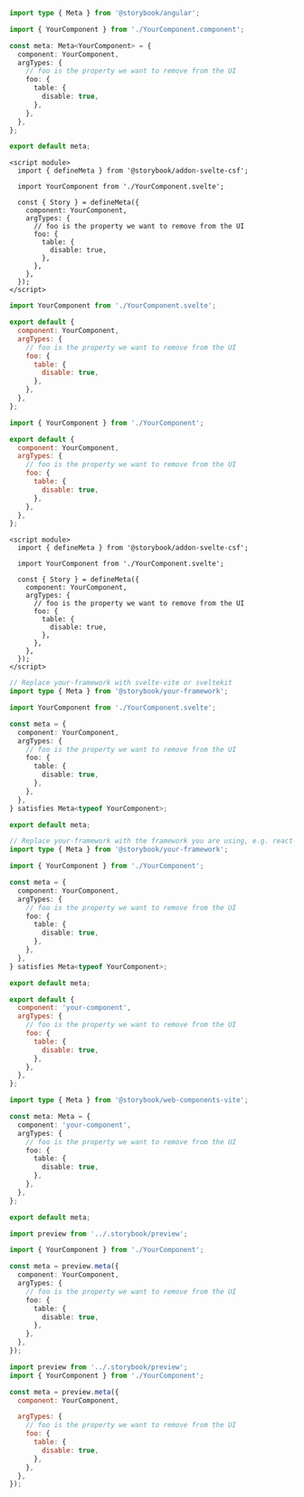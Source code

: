 ```ts filename="YourComponent.stories.ts" renderer="angular" language="ts"
import type { Meta } from '@storybook/angular';

import { YourComponent } from './YourComponent.component';

const meta: Meta<YourComponent> = {
  component: YourComponent,
  argTypes: {
    // foo is the property we want to remove from the UI
    foo: {
      table: {
        disable: true,
      },
    },
  },
};

export default meta;
```

```svelte filename="YourComponent.stories.svelte" renderer="svelte" language="js" tabTitle="Svelte CSF"
<script module>
  import { defineMeta } from '@storybook/addon-svelte-csf';

  import YourComponent from './YourComponent.svelte';

  const { Story } = defineMeta({
    component: YourComponent,
    argTypes: {
      // foo is the property we want to remove from the UI
      foo: {
        table: {
          disable: true,
        },
      },
    },
  });
</script>
```

```js filename="YourComponent.stories.js" renderer="svelte" language="js" tabTitle="CSF"
import YourComponent from './YourComponent.svelte';

export default {
  component: YourComponent,
  argTypes: {
    // foo is the property we want to remove from the UI
    foo: {
      table: {
        disable: true,
      },
    },
  },
};
```

```js filename="YourComponent.stories.js|jsx" renderer="common" language="js" tabTitle="CSF 3"
import { YourComponent } from './YourComponent';

export default {
  component: YourComponent,
  argTypes: {
    // foo is the property we want to remove from the UI
    foo: {
      table: {
        disable: true,
      },
    },
  },
};
```

```svelte filename="YourComponent.stories.svelte" renderer="svelte" language="ts" tabTitle="Svelte CSF"
<script module>
  import { defineMeta } from '@storybook/addon-svelte-csf';

  import YourComponent from './YourComponent.svelte';

  const { Story } = defineMeta({
    component: YourComponent,
    argTypes: {
      // foo is the property we want to remove from the UI
      foo: {
        table: {
          disable: true,
        },
      },
    },
  });
</script>
```

```ts filename="YourComponent.stories.ts" renderer="svelte" language="ts" tabTitle="CSF"
// Replace your-framework with svelte-vite or sveltekit
import type { Meta } from '@storybook/your-framework';

import YourComponent from './YourComponent.svelte';

const meta = {
  component: YourComponent,
  argTypes: {
    // foo is the property we want to remove from the UI
    foo: {
      table: {
        disable: true,
      },
    },
  },
} satisfies Meta<typeof YourComponent>;

export default meta;
```

```ts filename="YourComponent.stories.ts|tsx" renderer="common" language="ts" tabTitle="CSF 3"
// Replace your-framework with the framework you are using, e.g. react-vite, nextjs, vue3-vite, etc.
import type { Meta } from '@storybook/your-framework';

import { YourComponent } from './YourComponent';

const meta = {
  component: YourComponent,
  argTypes: {
    // foo is the property we want to remove from the UI
    foo: {
      table: {
        disable: true,
      },
    },
  },
} satisfies Meta<typeof YourComponent>;

export default meta;
```

```js filename="YourComponent.stories.js" renderer="web-components" language="js"
export default {
  component: 'your-component',
  argTypes: {
    // foo is the property we want to remove from the UI
    foo: {
      table: {
        disable: true,
      },
    },
  },
};
```

```ts filename="YourComponent.stories.ts" renderer="web-components" language="ts"
import type { Meta } from '@storybook/web-components-vite';

const meta: Meta = {
  component: 'your-component',
  argTypes: {
    // foo is the property we want to remove from the UI
    foo: {
      table: {
        disable: true,
      },
    },
  },
};

export default meta;
```

```ts filename="YourComponent.stories.ts|tsx" renderer="react" language="ts" tabTitle="CSF Next 🧪"
import preview from '../.storybook/preview';

import { YourComponent } from './YourComponent';

const meta = preview.meta({
  component: YourComponent,
  argTypes: {
    // foo is the property we want to remove from the UI
    foo: {
      table: {
        disable: true,
      },
    },
  },
});
```

<!-- JS snippets still needed while providing both CSF 3 & Next -->

```js filename="YourComponent.stories.js|jsx" renderer="react" language="js" tabTitle="CSF Next 🧪"
import preview from '../.storybook/preview';
import { YourComponent } from './YourComponent';

const meta = preview.meta({
  component: YourComponent,

  argTypes: {
    // foo is the property we want to remove from the UI
    foo: {
      table: {
        disable: true,
      },
    },
  },
});
```
